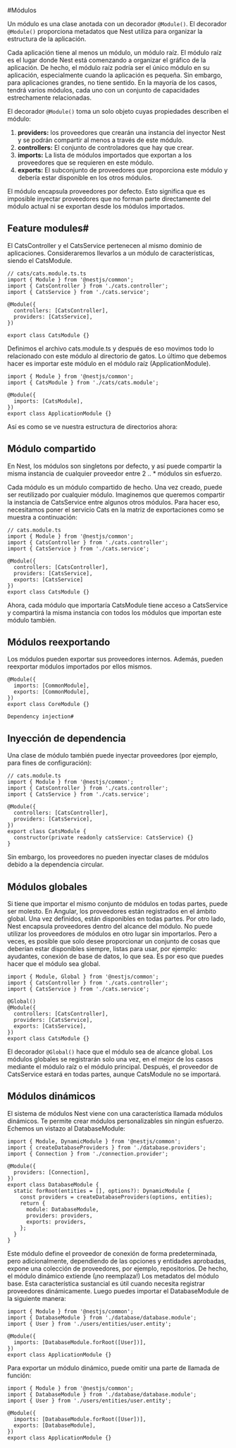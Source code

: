 #Módulos

Un módulo es una clase anotada con un decorador `@Module()`. El decorador `@Module()` proporciona metadatos que Nest utiliza para organizar la estructura de la aplicación.

Cada aplicación tiene al menos un módulo, un módulo raíz. El módulo raíz es el lugar donde Nest está comenzando a organizar el gráfico de la aplicación. De hecho, el módulo raíz podría ser el único módulo en su aplicación, especialmente cuando la aplicación es pequeña. Sin embargo, para aplicaciones grandes, no tiene sentido. En la mayoría de los casos, tendrá varios módulos, cada uno con un conjunto de capacidades estrechamente relacionadas.

El decorador `@Module()` toma un solo objeto cuyas propiedades describen el módulo:

1.  **providers:** los proveedores que crearán una instancia del inyector Nest y se podrán compartir al menos a través de este módulo.
2.  **controllers:** El conjunto de controladores que hay que crear.
3.  **imports:** La lista de módulos importados que exportan a los proveedores que se requieren en este módulo.
4.  **exports:** El subconjunto de proveedores que proporciona este módulo y debería estar disponible en los otros módulos.

El módulo encapsula proveedores por defecto. Esto significa que es imposible inyectar proveedores que no forman parte directamente del módulo actual ni se exportan desde los módulos importados.

## Feature modules#

El CatsController y el CatsService pertenecen al mismo dominio de aplicaciones. Consideraremos llevarlos a un módulo de características, siendo el CatsModule.

```JS
// cats/cats.module.ts.ts
import { Module } from '@nestjs/common';
import { CatsController } from './cats.controller';
import { CatsService } from './cats.service';

@Module({
  controllers: [CatsController],
  providers: [CatsService],
})

export class CatsModule {}
```

Definimos el archivo cats.module.ts y después de eso movimos todo lo relacionado con este módulo al directorio de gatos. Lo último que debemos hacer es importar este módulo en el módulo raíz (ApplicationModule).

```JS
import { Module } from '@nestjs/common';
import { CatsModule } from './cats/cats.module';

@Module({
  imports: [CatsModule],
})
export class ApplicationModule {}
```

Así es como se ve nuestra estructura de directorios ahora:

## Módulo compartido

En Nest, los módulos son singletons por defecto, y así puede compartir la misma instancia de cualquier proveedor entre 2 .. * módulos sin esfuerzo.

Cada módulo es un módulo compartido de hecho. Una vez creado, puede ser reutilizado por cualquier módulo. Imaginemos que queremos compartir la instancia de CatsService entre algunos otros módulos. Para hacer eso, necesitamos poner el servicio Cats en la matriz de exportaciones como se muestra a continuación:

```JS
// cats.module.ts
import { Module } from '@nestjs/common';
import { CatsController } from './cats.controller';
import { CatsService } from './cats.service';

@Module({
  controllers: [CatsController],
  providers: [CatsService],
  exports: [CatsService]
})
export class CatsModule {}
```

Ahora, cada módulo que importaría CatsModule tiene acceso a CatsService y compartirá la misma instancia con todos los módulos que importan este módulo también.

## Módulos reexportando

Los módulos pueden exportar sus proveedores internos. Además, pueden reexportar módulos importados por ellos mismos.

```JS
@Module({
  imports: [CommonModule],
  exports: [CommonModule],
})
export class CoreModule {}

Dependency injection#
```

## Inyección de dependencia

Una clase de módulo también puede inyectar proveedores (por ejemplo, para fines de configuración):

```JS
// cats.module.ts
import { Module } from '@nestjs/common';
import { CatsController } from './cats.controller';
import { CatsService } from './cats.service';

@Module({
  controllers: [CatsController],
  providers: [CatsService],
})
export class CatsModule {
  constructor(private readonly catsService: CatsService) {}
}
```

Sin embargo, los proveedores no pueden inyectar clases de módulos debido a la dependencia circular.

## Módulos globales

Si tiene que importar el mismo conjunto de módulos en todas partes, puede ser molesto. En Angular, los proveedores están registrados en el ámbito global. Una vez definidos, están disponibles en todas partes. Por otro lado, Nest encapsula proveedores dentro del alcance del módulo. No puede utilizar los proveedores de módulos en otro lugar sin importarlos. Pero a veces, es posible que solo desee proporcionar un conjunto de cosas que deberían estar disponibles siempre, listas para usar, por ejemplo: ayudantes, conexión de base de datos, lo que sea. Es por eso que puedes hacer que el módulo sea global.

```JS
import { Module, Global } from '@nestjs/common';
import { CatsController } from './cats.controller';
import { CatsService } from './cats.service';

@Global()
@Module({
  controllers: [CatsController],
  providers: [CatsService],
  exports: [CatsService],
})
export class CatsModule {}
```

El decorador `@Global()` hace que el módulo sea de alcance global. Los módulos globales se registrarán solo una vez, en el mejor de los casos mediante el módulo raíz o el módulo principal. Después, el proveedor de CatsService estará en todas partes, aunque CatsModule no se importará.

## Módulos dinámicos

El sistema de módulos Nest viene con una característica llamada módulos dinámicos. Te permite crear módulos personalizables sin ningún esfuerzo. Echemos un vistazo al DatabaseModule:

```JS
import { Module, DynamicModule } from '@nestjs/common';
import { createDatabaseProviders } from './database.providers';
import { Connection } from './connection.provider';

@Module({
  providers: [Connection],
})
export class DatabaseModule {
  static forRoot(entities = [], options?): DynamicModule {
    const providers = createDatabaseProviders(options, entities);
    return {
      module: DatabaseModule,
      providers: providers,
      exports: providers,
    };
  }
}
```

Este módulo define el proveedor de conexión de forma predeterminada, pero adicionalmente, dependiendo de las opciones y entidades aprobadas, expone una colección de proveedores, por ejemplo, repositorios. De hecho, el módulo dinámico extiende (¡no reemplaza!) Los metadatos del módulo base. Esta característica sustancial es útil cuando necesita registrar proveedores dinámicamente. Luego puedes importar el DatabaseModule de la siguiente manera:

```JS
import { Module } from '@nestjs/common';
import { DatabaseModule } from './database/database.module';
import { User } from './users/entities/user.entity';

@Module({
  imports: [DatabaseModule.forRoot([User])],
})
export class ApplicationModule {}
```

Para exportar un módulo dinámico, puede omitir una parte de llamada de función:

```JS
import { Module } from '@nestjs/common';
import { DatabaseModule } from './database/database.module';
import { User } from './users/entities/user.entity';

@Module({
  imports: [DatabaseModule.forRoot([User])],
  exports: [DatabaseModule],
})
export class ApplicationModule {}
```